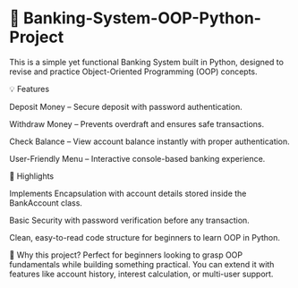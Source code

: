 # 🏦 Banking-System-OOP-Python-Project

This is a simple yet functional Banking System built in Python, designed to revise and practice Object-Oriented Programming (OOP) concepts.

💡 Features

Deposit Money – Secure deposit with password authentication.

Withdraw Money – Prevents overdraft and ensures safe transactions.

Check Balance – View account balance instantly with proper authentication.

User-Friendly Menu – Interactive console-based banking experience.

🔑 Highlights

Implements Encapsulation with account details stored inside the BankAccount class.

Basic Security with password verification before any transaction.

Clean, easy-to-read code structure for beginners to learn OOP in Python.

📌 Why this project?
Perfect for beginners looking to grasp OOP fundamentals while building something practical. You can extend it with features like account history, interest calculation, or multi-user support.
